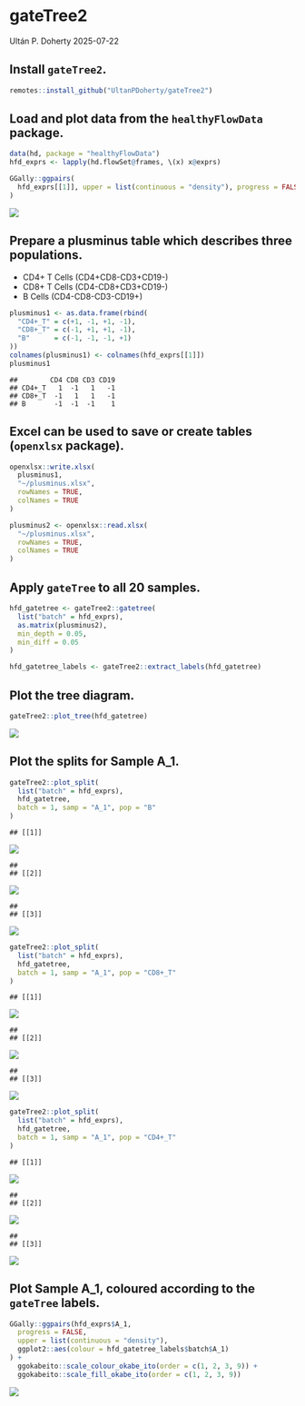 gateTree2
================
Ultán P. Doherty
2025-07-22

## Install `gateTree2`.

``` r
remotes::install_github("UltanPDoherty/gateTree2")
```

## Load and plot data from the `healthyFlowData` package.

``` r
data(hd, package = "healthyFlowData")
hfd_exprs <- lapply(hd.flowSet@frames, \(x) x@exprs)

GGally::ggpairs(
  hfd_exprs[[1]], upper = list(continuous = "density"), progress = FALSE
)
```

![](README_files/figure-gfm/hfd_exprs-1.png)<!-- -->

## Prepare a plusminus table which describes three populations.

- CD4+ T Cells (CD4+CD8-CD3+CD19-)
- CD8+ T Cells (CD4-CD8+CD3+CD19-)
- B Cells (CD4-CD8-CD3-CD19+)

``` r
plusminus1 <- as.data.frame(rbind(
  "CD4+_T" = c(+1, -1, +1, -1),
  "CD8+_T" = c(-1, +1, +1, -1),
  "B"      = c(-1, -1, -1, +1)
))
colnames(plusminus1) <- colnames(hfd_exprs[[1]])
plusminus1
```

    ##        CD4 CD8 CD3 CD19
    ## CD4+_T   1  -1   1   -1
    ## CD8+_T  -1   1   1   -1
    ## B       -1  -1  -1    1

## Excel can be used to save or create tables (`openxlsx` package).

``` r
openxlsx::write.xlsx(
  plusminus1,
  "~/plusminus.xlsx",
  rowNames = TRUE,
  colNames = TRUE
)

plusminus2 <- openxlsx::read.xlsx(
  "~/plusminus.xlsx",
  rowNames = TRUE,
  colNames = TRUE
)
```

## Apply `gateTree` to all 20 samples.

``` r
hfd_gatetree <- gateTree2::gatetree(
  list("batch" = hfd_exprs),
  as.matrix(plusminus2),
  min_depth = 0.05,
  min_diff = 0.05
)

hfd_gatetree_labels <- gateTree2::extract_labels(hfd_gatetree)
```

## Plot the tree diagram.

``` r
gateTree2::plot_tree(hfd_gatetree)
```

![](README_files/figure-gfm/plot_tree-1.png)<!-- -->

## Plot the splits for Sample A_1.

``` r
gateTree2::plot_split(
  list("batch" = hfd_exprs),
  hfd_gatetree,
  batch = 1, samp = "A_1", pop = "B"
)
```

    ## [[1]]

![](README_files/figure-gfm/plot_split-1.png)<!-- -->

    ## 
    ## [[2]]

![](README_files/figure-gfm/plot_split-2.png)<!-- -->

    ## 
    ## [[3]]

![](README_files/figure-gfm/plot_split-3.png)<!-- -->

``` r
gateTree2::plot_split(
  list("batch" = hfd_exprs),
  hfd_gatetree,
  batch = 1, samp = "A_1", pop = "CD8+_T"
)
```

    ## [[1]]

![](README_files/figure-gfm/plot_split-4.png)<!-- -->

    ## 
    ## [[2]]

![](README_files/figure-gfm/plot_split-5.png)<!-- -->

    ## 
    ## [[3]]

![](README_files/figure-gfm/plot_split-6.png)<!-- -->

``` r
gateTree2::plot_split(
  list("batch" = hfd_exprs),
  hfd_gatetree,
  batch = 1, samp = "A_1", pop = "CD4+_T"
)
```

    ## [[1]]

![](README_files/figure-gfm/plot_split-7.png)<!-- -->

    ## 
    ## [[2]]

![](README_files/figure-gfm/plot_split-8.png)<!-- -->

    ## 
    ## [[3]]

![](README_files/figure-gfm/plot_split-9.png)<!-- -->

## Plot Sample A_1, coloured according to the `gateTree` labels.

``` r
GGally::ggpairs(hfd_exprs$A_1,
  progress = FALSE,
  upper = list(continuous = "density"),
  ggplot2::aes(colour = hfd_gatetree_labels$batch$A_1)
) +
  ggokabeito::scale_colour_okabe_ito(order = c(1, 2, 3, 9)) +
  ggokabeito::scale_fill_okabe_ito(order = c(1, 2, 3, 9))
```

![](README_files/figure-gfm/ggpairs-1.png)<!-- -->
